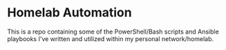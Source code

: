 # Homelab Automation

This is a repo containing some of the PowerShell/Bash scripts and Ansible playbooks I've written and utilized within my personal network/homelab.

